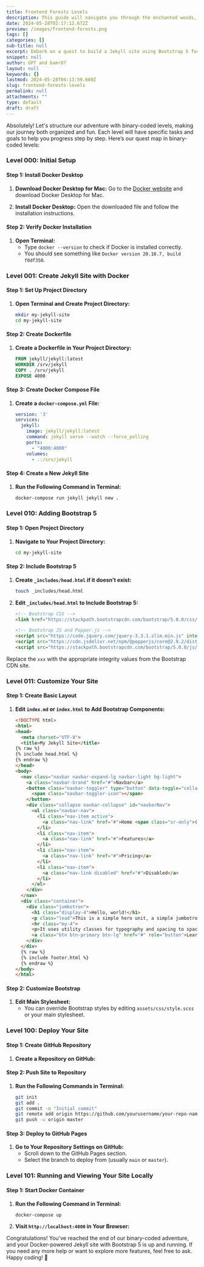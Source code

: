 ```yaml
---
title: Frontend Forests Levels
description: This guide will navigate you through the enchanted woods, ensuring you leverage the magical powers of Jekyll and Bootstrap to create an enchanting website.
date: 2024-05-28T02:17:12.672Z
preview: /images/frontend-forests.png
tags: []
categories: []
sub-title: null
excerpt: Embark on a quest to build a Jekyll site using Bootstrap 5 for CSS and JavaScript in the Frontend Forests
snippet: null
author: GPT and bamr87
layout: null
keywords: {}
lastmod: 2024-05-28T04:13:59.660Z
slug: frontend-forests-levels
permalink: null
attachments: ""
type: default
draft: draft
---
```


Absolutely! Let's structure our adventure with binary-coded levels, making our journey both organized and fun. Each level will have specific tasks and goals to help you progress step by step. Here’s our quest map in binary-coded levels:

### Level 000: Initial Setup

#### Step 1: Install Docker Desktop

1. **Download Docker Desktop for Mac:** 
   Go to the [Docker website](https://www.docker.com/products/docker-desktop) and download Docker Desktop for Mac.
   
2. **Install Docker Desktop:** 
   Open the downloaded file and follow the installation instructions.

#### Step 2: Verify Docker Installation

1. **Open Terminal:**
   - Type `docker --version` to check if Docker is installed correctly.
   - You should see something like `Docker version 20.10.7, build f0df350`.

### Level 001: Create Jekyll Site with Docker

#### Step 1: Set Up Project Directory

1. **Open Terminal and Create Project Directory:**
   ```sh
   mkdir my-jekyll-site
   cd my-jekyll-site
   ```

#### Step 2: Create Dockerfile

1. **Create a Dockerfile in Your Project Directory:**
   ```Dockerfile
   FROM jekyll/jekyll:latest
   WORKDIR /srv/jekyll
   COPY . /srv/jekyll
   EXPOSE 4000
   ```

#### Step 3: Create Docker Compose File

1. **Create a `docker-compose.yml` File:**
   ```yaml
   version: '3'
   services:
     jekyll:
       image: jekyll/jekyll:latest
       command: jekyll serve --watch --force_polling
       ports:
         - "4000:4000"
       volumes:
         - .:/srv/jekyll
   ```

#### Step 4: Create a New Jekyll Site

1. **Run the Following Command in Terminal:**
   ```sh
   docker-compose run jekyll jekyll new .
   ```

### Level 010: Adding Bootstrap 5

#### Step 1: Open Project Directory

1. **Navigate to Your Project Directory:**
   ```sh
   cd my-jekyll-site
   ```

#### Step 2: Include Bootstrap 5

1. **Create `_includes/head.html` if it doesn’t exist:**
   ```sh
   touch _includes/head.html
   ```

2. **Edit `_includes/head.html` to Include Bootstrap 5:**
   ```html
   <!-- Bootstrap CSS -->
   <link href="https://stackpath.bootstrapcdn.com/bootstrap/5.0.0/css/bootstrap.min.css" rel="stylesheet" integrity="sha384-xxx" crossorigin="anonymous">

   <!-- Bootstrap JS and Popper.js -->
   <script src="https://code.jquery.com/jquery-3.3.1.slim.min.js" integrity="sha384-xxx" crossorigin="anonymous"></script>
   <script src="https://cdn.jsdelivr.net/npm/@popperjs/core@2.9.2/dist/umd/popper.min.js" integrity="sha384-xxx" crossorigin="anonymous"></script>
   <script src="https://stackpath.bootstrapcdn.com/bootstrap/5.0.0/js/bootstrap.min.js" integrity="sha384-xxx" crossorigin="anonymous"></script>
   ```

Replace the `xxx` with the appropriate integrity values from the Bootstrap CDN site.

### Level 011: Customize Your Site

#### Step 1: Create Basic Layout

1. **Edit `index.md` or `index.html` to Add Bootstrap Components:**
   ```html
   <!DOCTYPE html>
   <html>
   <head>
     <meta charset="UTF-8">
     <title>My Jekyll Site</title>
   {% raw %}
   {% include head.html %}
   {% endraw %}
   </head>
   <body>
     <nav class="navbar navbar-expand-lg navbar-light bg-light">
       <a class="navbar-brand" href="#">Navbar</a>
       <button class="navbar-toggler" type="button" data-toggle="collapse" data-target="#navbarNav" aria-controls="navbarNav" aria-expanded="false" aria-label="Toggle navigation">
         <span class="navbar-toggler-icon"></span>
       </button>
       <div class="collapse navbar-collapse" id="navbarNav">
         <ul class="navbar-nav">
           <li class="nav-item active">
             <a class="nav-link" href="#">Home <span class="sr-only">(current)</span></a>
           </li>
           <li class="nav-item">
             <a class="nav-link" href="#">Features</a>
           </li>
           <li class="nav-item">
             <a class="nav-link" href="#">Pricing</a>
           </li>
           <li class="nav-item">
             <a class="nav-link disabled" href="#">Disabled</a>
           </li>
         </ul>
       </div>
     </nav>
     <div class="container">
       <div class="jumbotron">
         <h1 class="display-4">Hello, world!</h1>
         <p class="lead">This is a simple hero unit, a simple jumbotron-style component for calling extra attention to featured content or information.</p>
         <hr class="my-4">
         <p>It uses utility classes for typography and spacing to space content out within the larger container.</p>
         <a class="btn btn-primary btn-lg" href="#" role="button">Learn more</a>
       </div>
     </div>
     {% raw %}
     {% include footer.html %}
     {% endraw %}
   </body>
   </html>
   ```

#### Step 2: Customize Bootstrap

1. **Edit Main Stylesheet:**
   - You can override Bootstrap styles by editing `assets/css/style.scss` or your main stylesheet.

### Level 100: Deploy Your Site

#### Step 1: Create GitHub Repository

1. **Create a Repository on GitHub:**

#### Step 2: Push Site to Repository

1. **Run the Following Commands in Terminal:**
   ```sh
   git init
   git add .
   git commit -m "Initial commit"
   git remote add origin https://github.com/yourusername/your-repo-name.git
   git push -u origin master
   ```

#### Step 3: Deploy to GitHub Pages

1. **Go to Your Repository Settings on GitHub:**
   - Scroll down to the GitHub Pages section.
   - Select the branch to deploy from (usually `main` or `master`).

### Level 101: Running and Viewing Your Site Locally

#### Step 1: Start Docker Container

1. **Run the Following Command in Terminal:**
   ```sh
   docker-compose up
   ```

2. **Visit `http://localhost:4000` in Your Browser:**

Congratulations! You've reached the end of our binary-coded adventure, and your Docker-powered Jekyll site with Bootstrap 5 is up and running. If you need any more help or want to explore more features, feel free to ask. Happy coding! 🌟